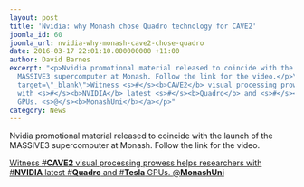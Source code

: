 ```yaml
---
layout: post
title: 'Nvidia: why Monash chose Quadro technology for CAVE2'
joomla_id: 60
joomla_url: nvidia-why-monash-cave2-chose-quadro
date: 2016-03-17 22:01:10.000000000 +11:00
author: David Barnes
excerpt: "<p>Nvidia promotional material released to coincide with the launch of the
  MASSIVE3 supercomputer at Monash. Follow the link for the video.</p>\r\n<p><a href=\"https://twitter.com/NvidiaANZ/status/709941270848757761\"
  target=\"_blank\">Witness <s>#</s><b>CAVE2</b> visual processing prowess helps researchers
  with <s>#</s><b>NVIDIA</b> latest <s>#</s><b>Quadro</b> and <s>#</s><b>Tesla</b>
  GPUs. <s>@</s><b>MonashUni</b></a></p>"
category: News
---
```

<p>Nvidia promotional material released to coincide with the launch of the MASSIVE3 supercomputer at Monash. Follow the link for the video.</p>
<p><a href="https://twitter.com/NvidiaANZ/status/709941270848757761" target="_blank">Witness <s>#</s><b>CAVE2</b> visual processing prowess helps researchers with <s>#</s><b>NVIDIA</b> latest <s>#</s><b>Quadro</b> and <s>#</s><b>Tesla</b> GPUs. <s>@</s><b>MonashUni</b></a></p>
